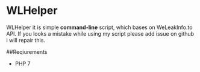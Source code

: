 # WLHelper

WLHelper it is simple **command-line** script, which bases on WeLeakInfo.to API.
If you looks a mistake while using my script please add issue on github i will repair this.

##Reqiurements

- PHP 7
